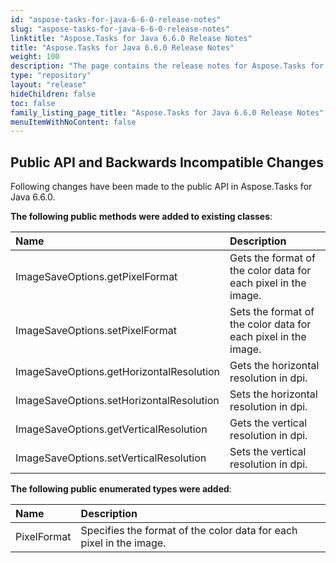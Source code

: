 ```yaml
---
id: "aspose-tasks-for-java-6-6-0-release-notes"
slug: "aspose-tasks-for-java-6-6-0-release-notes"
linktitle: "Aspose.Tasks for Java 6.6.0 Release Notes"
title: "Aspose.Tasks for Java 6.6.0 Release Notes"
weight: 100
description: "The page contains the release notes for Aspose.Tasks for Java 6.6.0."
type: "repository"
layout: "release"
hideChildren: false
toc: false
family_listing_page_title: "Aspose.Tasks for Java 6.6.0 Release Notes"
menuItemWithNoContent: false
---
```


## **Public API and Backwards Incompatible Changes**

Following changes have been made to the public API in Aspose.Tasks for Java 6.6.0.

**The following public methods were added to existing classes**:

|**Name**|**Description**|
| :- | :- |
|ImageSaveOptions.getPixelFormat|Gets the format of the color data for each pixel in the image.|
|ImageSaveOptions.setPixelFormat|Sets the format of the color data for each pixel in the image.|
|ImageSaveOptions.getHorizontalResolution|Gets the horizontal resolution in dpi.|
|ImageSaveOptions.setHorizontalResolution|Sets the horizontal resolution in dpi.|
|ImageSaveOptions.getVerticalResolution|Gets the vertical resolution in dpi.|
|ImageSaveOptions.setVerticalResolution|Sets the vertical resolution in dpi.|

**The following public enumerated types were added**:

|**Name**|**Description**|
| :- | :- |
|PixelFormat|Specifies the format of the color data for each pixel in the image.|

